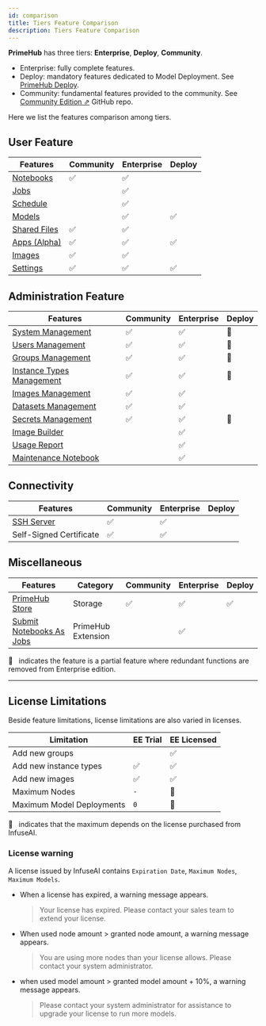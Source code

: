 ```yaml
---
id: comparison
title: Tiers Feature Comparison
description: Tiers Feature Comparison
---
```



**PrimeHub** has three tiers: **Enterprise**, **Deploy**, **Community**.

+ <span class="ee-only">Enterprise</span>: fully complete features.
+ <span class="deploy-only">Deploy</span>: mandatory features dedicated to Model Deployment. See [PrimeHub Deploy](deploy-index).
+ <span class="ce-only">Community</span>: fundamental features provided to the community. See [Community Edition &neArr;](https://github.com/InfuseAI/primehub) GitHub repo.

Here we list the features comparison among tiers.

## User Feature

| Features |  <span class="ce-only">Community</span> | <span class="ee-only">Enterprise</span> |<span class="deploy-only">Deploy</span> |
|----------|-----------|------------------------------------------|----------------------------------------|
| [Notebooks](quickstart/launch-project)| ✅️ | ✅️ ||
| [Jobs](job-submission-feature) |  | ✅️ ||
| [Schedule](job-scheduling-feature) |  | ✅️ ||
| [Models](model-deployment-feature) |  | ✅️ | ✅️ |
| [Shared Files](shared-files) | ✅️ | ✅️ ||
| [Apps (Alpha)](primehub-app) | ✅️ | ✅️ |✅️|
| [Images](group-image) | ✅️ | ✅️ ||
| [Settings](group-setting) | ✅️ | ✅️ | ✅️|

## Administration Feature

| Features | <span class="ce-only">Community</span> | <span class="ee-only">Enterprise</span> | <span class="deploy-only">Deploy</span> |
|----------|-----------|-----------------------------------------|--------|
| [System Management](guide_manual/admin-system)  | ✅️ | ✅️ | 🔵 |
| [Users Management](guide_manual/admin-user)    | ✅️ | ✅️ | 🔵|
| [Groups Management](guide_manual/admin-group)   | ✅️ | ✅️ | 🔵 |
| [Instance Types Management](guide_manual/admin-instancetype)  | ✅️ | ✅️ |🔵 |
| [Images Management](guide_manual/admin-image) | ✅️ | ✅️ ||
| [Datasets Management](guide_manual/admin-dataset)  | ✅️ | ✅️ ||
| [Secrets Management](guide_manual/admin-secret) | ✅️ | ✅️ |🔵  |
| [Image Builder](guide_manual/admin-build-image)  |  | ✅️ ||
| [Usage Report](guide_manual/admin-report)  |  | ✅️ ||
| [Maintenance Notebook](maintenance) |  | ✅️ ||


## Connectivity

| Features | <span class="ce-only">Community</span> | <span class="ee-only">Enterprise</span> |<span class="deploy-only">Deploy</span> |
|----------|-----------|-----------------------------------------|----------------------------------------|
| [SSH Server](guide_manual/ssh-config)| ✅️ | ✅️ ||
| Self-Signed Certificate| ✅️ | ✅️ ||


## Miscellaneous

| Features | Category  | <span class="ce-only">Community</span> | <span class="ee-only">Enterprise</span> |<span class="deploy-only">Deploy</span> |
|----------|-----------|-----------|-----------------------------------------|----------------------------------------|
| [PrimeHub Store](design/primehub-store)| Storage| ✅️ | ✅️ | ✅️ |
| [Submit Notebooks As Jobs](ph-notebook-extension)  | PrimeHub Extension |  | ✅️ ||


🔵  &NonBreakingSpace; indicates the feature is a partial feature where redundant functions are removed from Enterprise edition.

---

## License Limitations

Beside feature limitations, license limitations are also varied in licenses.

| Limitation | EE Trial |  EE Licensed |
|------------|----------|------|
| Add new groups|| ✅️ |
| Add new instance types| ✅️ | ✅️ |
| Add new images| ✅️ | ✅️ |
| Maximum Nodes|`-`|🌟|
| Maximum Model Deployments|`0`|🌟|

🌟  &NonBreakingSpace; indicates that the maximum depends on the license purchased from InfuseAI.


### License warning

A license issued by InfuseAI contains `Expiration Date`, `Maximum Nodes`, `Maximum Models`.

+ When a license has expired, a warning message appears.

  >Your license has expired. Please contact your sales team to extend your license.

+ When used node amount > granted node amount, a warning message appears.

  > You are using more nodes than your license allows. Please contact your system administrator.

+ when used model amount > granted model amount + 10%, a warning message appears.

  >Please contact your system administrator for assistance to upgrade your license to run more models.